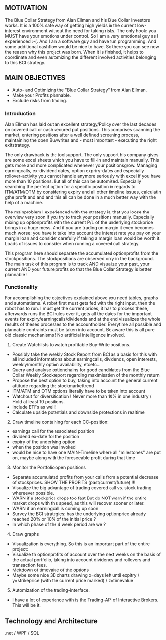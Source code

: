 ## MOTIVATION
The Blue Collar Strategy from Alan Ellman and his Blue Collar Investors works. It is a 100% safe way of getting high yields in the current low-interest environment without the need for taking risks. 
The only hook: you MUST have your emotions under control. 
So I am a very emotional guy as I experienced :-(. And I am a software guy and have fun programming. And some additional cashflow would be nice to have.
So there you can see now the reason why this project was born. When it is finished, it helps to coordinate and even automizing the different involved activities belonging to this BCI strategy.

## MAIN OBJECTIVES
- Auto- and Optimizing the "Blue Collar Strategy" from Alan Ellman. 
- Make your Profits plannable. 
- Exclude risks from trading.

### Introduction
Alan Ellman has laid out an excellent strategy/Policy over the last decades on covered call or cash secured put positions. This comprises scanning the market, entering positions after a well defined screening process, maintaining the open Buywrites and - most important - executing the right exitstrategy.

The only drawback is the toolsupport. The only support his company gives are some excel sheets which you have to fill-in and maintain manually. This gets more and more complicated whenever your positionsgrow. Managing earningcalls, ex-dividend dates, option expriry-dates and especially rollover-activity you cannot handle anymore seriously with excel if you have more than 10 positions.
But all of this can be automized. Especially searching the perfect option for a specific position in regards to ITM/ATM/OTM by considering expiry and all other timeline issues, calculatin gthe profit and and and this all can be done in a much better way with the help of a machine.

The mainproblem I experienced with the strategy is, that you loose the overview very soon if you try to track your positions manually. Especially mixing up optionprofits with the current P/L of the underlying stockprice brings in a huge mess. And if you are trading on margin it even becomes much worse: you have to take into account the interest rate you pay on your margin loan and consider carefully if taking a margin loan would be worth it. Loads of issues to consider when running a covered call strategy.

This program here should separate the accumulated optionprofits from the stockpositions. The stockpositions are observed only in the background. The main task of this program is to track AND visualize your past, your current AND your future profits so that the Blue Collar Strategy is better plannable !

### Functionality
For accomplishing the objectives explained above you need tables, graphs and automatisms. A robot first must gets fed with the right input, then the robot has to run. I must get the current prices, it has to process these, afterwards runs the BCI rules over it, gets all the dates for the important events for expiry/earningcalls/dividends and at the end visualizes the whole results of theses processes to the accountholder. Everytime all possible and plannable contraints must be taken into account.
Be aware this is all pure old classic mechanisms ! No artificial intelligence involved.

1) Create Watchlists to watch profitable Buy-Write positions.
 - Possibly take the weekly Stock Report from BCI as a basis for this with all included informations about earningcalls, dividends, open interests, weekly/monthly option availability, etcetc...
 - Query and analyse optionchains for good candidates from the Blue Collar Weekly Stockreport regarding maximisation of the monthly return
 - Propose the best option to buy, taking into account the general current attitude regarding the stockmarkettrend
 - ITM/ATM and OTM options literally have to be taken into account
 - Watchout for diversification ! Never more than 10% in one industry / Hold at least 10 positions.
 - Include ETFs as well !
 - Calculate upside potentials and downside protections in realtime

2) Draw timeline containing for each CC-position:
 - earnings call for the associated position
 - dividend ex-date for the position
 - expiry of the underlying option 
 - when the position was invoked
 - would be nice to have one MAIN-Timeline where all "milestones" are put on, maybe along with the foreseeable profit during that time
 
3) Monitor the Portfolio open positions
 - Separate accumulated profits from your calls from a potential decrease of stockprices. SHOW THE PROFITS (past/current/future) !!!
 - Visualize the big advantage of trading covered call vs. stock trading whereever possible.
 - WARN if a stockprice drops too fast 
   But do NOT warn if the entire market drops with this speed, as this will recover sooner or later.
 - WARN if an earningcall is coming up soon
 - Survey the BCI strategies: has the underlying optionprice already reached 20% or 10% of the initial price ?
 - In which phase of the 4 week period are we ?
 
4) Draw graphs
 - Visualization is everything. So this is an important part of the entire project:
 - Visualize th optionprofits of account over the next weeks on the basis of the actual portfolio, taking into account dividends and rollovers and transaction fees. 
 - Meltdown of timevalue of the options
 - Maybe some nice 3D charts drawing x=days left until expitry / y=strikeprice (with the current price marked) / z=timevalue
 
5) Automization of the trading-interface. 
- I have a lot of experience with is the Trading-API of Interactive Brokers. This will be it.

## Technology and Architecture
.net / WPF / SQL


